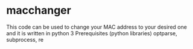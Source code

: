 
# macchanger

This code can be used to change your MAC address to your desired one and it is written in python 3
Prerequisites (python libraries)
 optparse,
 subprocess,
 re
